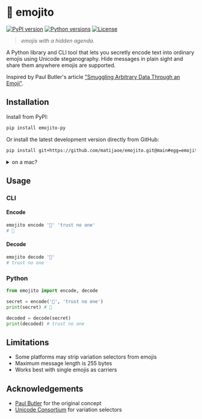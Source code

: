 # 🍹 emojito

[![PyPI version](https://img.shields.io/pypi/v/emojito-py.svg?style=flat-square&logo=pypi&logoColor=white&color=blue)](https://pypi.org/project/emojito-py/)
[![Python versions](https://img.shields.io/pypi/pyversions/emojito-py.svg?style=flat-square&logo=python&logoColor=white)](https://pypi.org/project/emojito-py/)
[![License](https://img.shields.io/pypi/l/emojito-py.svg?style=flat-square)](https://github.com/matijaoe/emojito/blob/main/LICENSE)

> *emojis with a hidden agenda.*

A Python library and CLI tool that lets you secretly encode text into ordinary emojis using Unicode steganography. Hide messages in plain sight and share them anywhere emojis are supported.

Inspired by Paul Butler's article ["Smuggling Arbitrary Data Through an Emoji"](https://paulbutler.org/2025/smuggling-arbitrary-data-through-an-emoji/).

## Installation

Install from PyPI:
```bash
pip install emojito-py
```

Or install the latest development version directly from GitHub:
```bash
pip install git+https://github.com/matijaoe/emojito.git@main#egg=emojito-py
```

<details>
<summary>on a mac?</summary>

On macOS, `pipx` is recommended for CLI tools:

```bash
# Install pipx if you don't have it
brew install pipx
pipx ensurepath

# Install from PyPI (recommended)
pipx install emojito-py

# OR install from GitHub (development version)
pipx install git+https://github.com/matijaoe/emojito.git@main#egg=emojito-py
```

This installs the package in an isolated environment while making the CLI commands globally available.
</details>

## Usage

### CLI

#### Encode

```bash
emojito encode '🍹' 'trust no one'
# 🍹󠅤󠅢󠅥󠅣󠅤󠄐󠅞󠅟󠄐󠅟󠅞󠅕️
```

#### Decode

```bash
emojito decode '🍹󠅤󠅢󠅥󠅣󠅤󠄐󠅞󠅟󠄐󠅟󠅞󠅕️' 
# trust no one
```

### Python

```py
from emojito import encode, decode

secret = encode('🍹', 'trust no one')
print(secret) # 🍹󠅤󠅢󠅥󠅣󠅤󠄐󠅞󠅟󠄐󠅟󠅞󠅕️

decoded = decode(secret)
print(decoded) # trust no one
```

## Limitations

- Some platforms may strip variation selectors from emojis
- Maximum message length is 255 bytes
- Works best with single emojis as carriers

## Acknowledgements

- [Paul Butler](https://paulbutler.org/) for the original concept
- [Unicode Consortium](https://home.unicode.org/) for variation selectors
